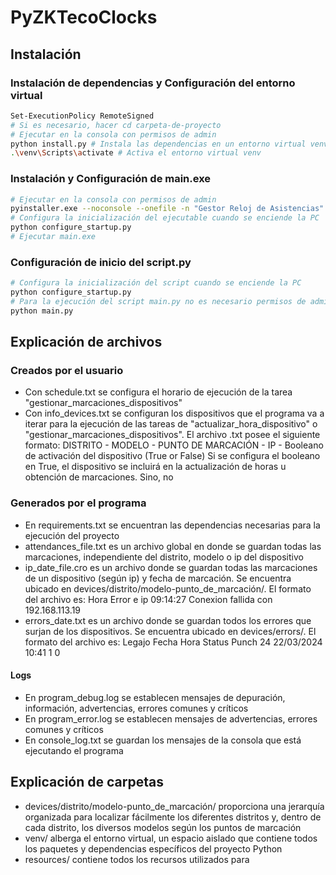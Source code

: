 # PyZKTecoClocks

## Instalación

### Instalación de dependencias y Configuración del entorno virtual

```bash
Set-ExecutionPolicy RemoteSigned
# Si es necesario, hacer cd carpeta-de-proyecto
# Ejecutar en la consola con permisos de admin
python install.py # Instala las dependencias en un entorno virtual venv
.\venv\Scripts\activate # Activa el entorno virtual venv
```

### Instalación y Configuración de main.exe

```bash
# Ejecutar en la consola con permisos de admin
pyinstaller.exe --noconsole --onefile -n "Gestor Reloj de Asistencias" -i "resources/energiademisiones.ico" --add-data "resources/system tray/*;resources/system tray" --debug all main.py
# Configura la inicialización del ejecutable cuando se enciende la PC
python configure_startup.py
# Ejecutar main.exe
```

### Configuración de inicio del script.py

```bash
# Configura la inicialización del script cuando se enciende la PC
python configure_startup.py
# Para la ejecución del script main.py no es necesario permisos de admin, sí '.\venv\Scrs\activate'
python main.py
```

## Explicación de archivos

### Creados por el usuario

-   Con schedule.txt se configura el horario de ejecución de la tarea "gestionar_marcaciones_dispositivos"
-   Con info_devices.txt se configuran los dispositivos que el programa va a iterar para la ejecución de las tareas de "actualizar_hora_dispositivo" o "gestionar_marcaciones_dispositivos". El archivo .txt posee el siguiente formato:
DISTRITO - MODELO - PUNTO DE MARCACIÓN - IP - Booleano de activación del dispositivo (True or False)
Si se configura el booleano en True, el dispositivo se incluirá en la actualización de horas u obtención de marcaciones. Sino, no

### Generados por el programa

-   En requirements.txt se encuentran las dependencias necesarias para la ejecución del proyecto
-   attendances_file.txt es un archivo global en donde se guardan todas las marcaciones, independiente del distrito, modelo o ip del dispositivo
-   ip_date_file.cro es un archivo donde se guardan todas las marcaciones de un dispositivo (según ip) y fecha de marcación. Se encuentra ubicado en devices/distrito/modelo-punto_de_marcación/. El formato del archivo es:
Hora Error e ip
09:14:27 Conexion fallida con 192.168.113.19
-   errors_date.txt es un archivo donde se guardan todos los errores que surjan de los dispositivos. Se encuentra ubicado en devices/errors/. El formato del archivo es:
Legajo Fecha Hora Status Punch
24 22/03/2024 10:41 1 0

#### Logs

-   En program_debug.log se establecen mensajes de depuración, información, advertencias, errores comunes y críticos
-   En program_error.log se establecen mensajes de advertencias, errores comunes y críticos
-   En console_log.txt se guardan los mensajes de la consola que está ejecutando el programa

## Explicación de carpetas

-   devices/distrito/modelo-punto_de_marcación/ proporciona una jerarquía organizada para localizar fácilmente los diferentes distritos y, dentro de cada distrito, los diversos modelos según los puntos de marcación
-   venv/ alberga el entorno virtual, un espacio aislado que contiene todos los paquetes y dependencias específicos del proyecto Python
-   resources/ contiene todos los recursos utilizados para 
